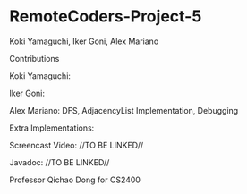 # RemoteCoders-Project-5

Koki Yamaguchi, Iker Goni, Alex Mariano

Contributions

Koki Yamaguchi: 

Iker Goni: 

Alex Mariano: DFS, AdjacencyList Implementation, Debugging

Extra Implementations: 

Screencast Video: //TO BE LINKED//

Javadoc: //TO BE LINKED//

Professor Qichao Dong for CS2400
